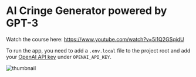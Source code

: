 # AI Cringe Generator powered by GPT-3

Watch the course here: https://www.youtube.com/watch?v=5i1Q2GSqidU

To run the app, you need to add a `.env.local` file to the project root and add your [OpenAI API key](https://openai.com/api/) under `OPENAI_API_KEY`.

![thumbnail](https://user-images.githubusercontent.com/52977034/213849053-ae94b66a-5989-46e1-94ad-371312e473b1.png)
